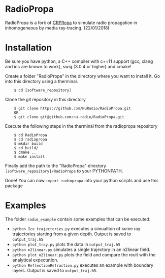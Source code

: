 RadioPropa
==========

RadioPropa is a fork of [CRPRopa](https://crpropa.desy.de/) to simulate radio
propagation in inhomogeneous by media ray-tracing. (22/01/2018)


# Installation
Be sure you have python, a C++ compiler with c++11 support (gcc, clang and icc are known to work), swig (3.0.4 or higher) and cmake!

Create a folder "RadioPropa" in the directory where you want to install it.
Go into this directory using a therminal.

        $ cd [software_repository]

Clone the git repository in this directory

        $ git clone https://github.com/NuRadio/RadioPropa.git
        OR
        $ git clone git@github.com:nu-radio/RadioPropa.git

Execute the following steps in the therminal from the radiopropa repository

        $ cd RadioPropa
        $ cd radiopropa
        $ mkdir build
        $ cd build/
        $ cmake ..
        $ make install

Finally add the path to the "RadioPropa" directory `[software_repository]/RadioPropa` to your PYTHONPATH.

Done! You can now `import radiopropa` into your python scripts and use this package



# Examples
The folder `radio_example` contain some examples that can be executed:

 + `python Ice_trajectories.py` executes a simualtion of some ray
   trajectories starting from a given depth. Output is saved to `output_traj.h5`
 + `python plot_tray.py` plots the data in `output_traj.h5`
 + `python n2linear.py` simulates a single trajectory in an n2linear field.
 + `python plot_n2linear.py` plots the field and compare the reult with the analytical
   expectation.
 + `python ReflectionRefraction.py` executes an example with boundary layers. 
   Output is saved to `output_traj.h5`.
